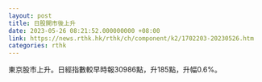 ```yaml
---
layout: post
title: 日股開市後上升
date: 2023-05-26 08:21:52.000000000 +08:00
link: https://news.rthk.hk/rthk/ch/component/k2/1702203-20230526.htm
categories: rthk
---
```


東京股市上升。日經指數較早時報30986點，升185點，升幅0.6%。
